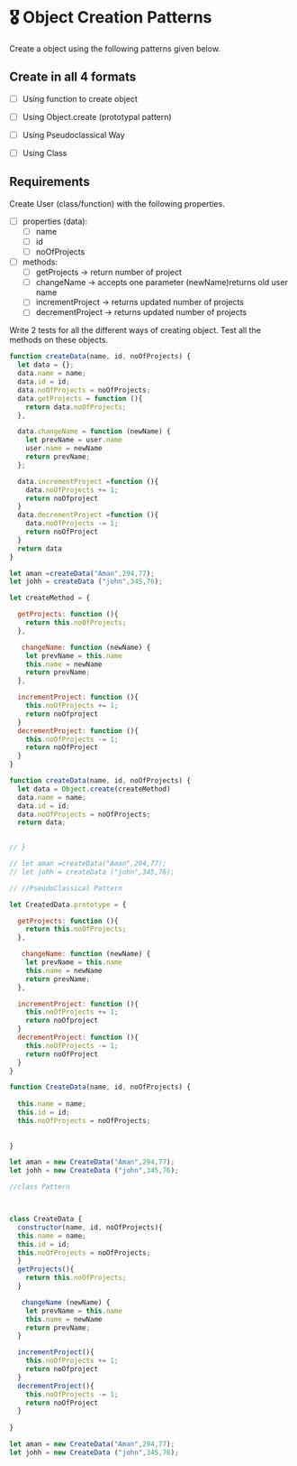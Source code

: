 # 🎖 Object Creation Patterns

Create a object using the following patterns given below.

## Create in all 4 formats

- [ ] Using function to create object

- [ ] Using Object.create (prototypal pattern)
- [ ] Using Pseudoclassical Way
- [ ] Using Class

## Requirements

Create User (class/function) with the following properties.

- [ ] properties (data):
  - [ ] name
  - [ ] id
  - [ ] noOfProjects
- [ ] methods:
  - [ ] getProjects -> return number of project
  - [ ] changeName -> accepts one parameter (newName)returns old user name
  - [ ] incrementProject -> returns updated number of projects
  - [ ] decrementProject -> returns updated number of projects

Write 2 tests for all the different ways of creating object. Test all the methods on these objects.

```js
function createData(name, id, noOfProjects) {
  let data = {};
  data.name = name;
  data.id = id;
  data.noOfProjects = noOfProjects;
  data.getProjects = function (){
    return data.noOfProjects;
  },

  data.changeName = function (newName) {
    let prevName = user.name
    user.name = newName
    return prevName;
  };

  data.incrementProject =function (){
    data.noOfProjects += 1;
    return noOfproject
  }
  data.decrementProject =function (){
    data.noOfProjects -= 1;
    return noOfProject
  }
  return data
}

let aman =createData("Aman",294,77);
let johh = createData ("john",345,76);

```

```js
let createMethod = {

  getProjects: function (){
    return this.noOfProjects;
  },

   changeName: function (newName) {
    let prevName = this.name
    this.name = newName
    return prevName;
  },

  incrementProject: function (){
    this.noOfProjects += 1;
    return noOfproject
  }
  decrementProject: function (){
    this.noOfProjects -= 1;
    return noOfProject
  }
}

function createData(name, id, noOfProjects) {
  let data = Object.create(createMethod)
  data.name = name;
  data.id = id;
  data.noOfProjects = noOfProjects;
  return data;

 
// }

// let aman =createData("Aman",294,77);
// let johh = createData ("john",345,76);

```

```js
// //PseudoClassical Pattern

let CreatedData.prototype = {

  getProjects: function (){
    return this.noOfProjects;
  },

   changeName: function (newName) {
    let prevName = this.name
    this.name = newName
    return prevName;
  },

  incrementProject: function (){
    this.noOfProjects += 1;
    return noOfproject
  }
  decrementProject: function (){
    this.noOfProjects -= 1;
    return noOfProject
  }
}

function CreateData(name, id, noOfProjects) {
  
  this.name = name;
  this.id = id;
  this.noOfProjects = noOfProjects;
  
 
}

let aman = new CreateData("Aman",294,77);
let johh = new CreateData ("john",345,76);

```
```js
//class Pattern



class CreateData {
  constructor(name, id, noOfProjects){
  this.name = name;
  this.id = id;
  this.noOfProjects = noOfProjects;
  }
  getProjects(){
    return this.noOfProjects;
  }

   changeName (newName) {
    let prevName = this.name
    this.name = newName
    return prevName;
  }

  incrementProject(){
    this.noOfProjects += 1;
    return noOfproject
  }
  decrementProject(){
    this.noOfProjects -= 1;
    return noOfProject
  }
 
}

let aman = new CreateData("Aman",294,77);
let johh = new CreateData ("john",345,76);
```